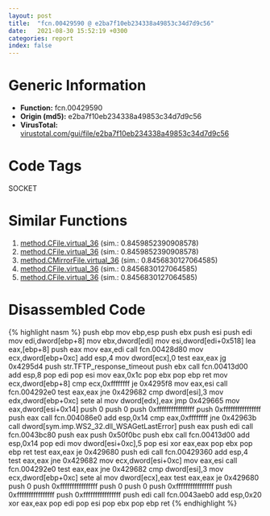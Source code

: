 ```yaml
---
layout: post
title:  "fcn.00429590 @ e2ba7f10eb234338a49853c34d7d9c56"
date:   2021-08-30 15:52:19 +0300
categories: report
index: false
---
```


# Generic Information
- **Function:** fcn.00429590
- **Origin (md5):** e2ba7f10eb234338a49853c34d7d9c56
- **VirusTotal:** [virustotal.com/gui/file/e2ba7f10eb234338a49853c34d7d9c56][virustotal_ref]

# Code Tags
<span class="tag" id="SOCKET">SOCKET</span>


# Similar Functions

1. [method.CFile.virtual\_36][similar_1_ref] (sim.: 0.8459852390908578)
2. [method.CFile.virtual\_36][similar_2_ref] (sim.: 0.8459852390908578)
3. [method.CMirrorFile.virtual\_36][similar_3_ref] (sim.: 0.8456830127064585)
4. [method.CFile.virtual\_36][similar_4_ref] (sim.: 0.8456830127064585)
5. [method.CFile.virtual\_36][similar_5_ref] (sim.: 0.8456830127064585)


# Disassembled Code

{% highlight nasm %}
push ebp
mov ebp,esp
push ebx
push esi
push edi
mov edi,dword[ebp+8]
mov ebx,dword[edi]
mov esi,dword[edi+0x518]
lea eax,[ebp+8]
push eax
mov eax,edi
call fcn.00428d80
mov ecx,dword[ebp+0xc]
add esp,4
mov dword[ecx],0
test eax,eax
jg 0x4295d4
push str.TFTP_response_timeout
push ebx
call fcn.00413d00
add esp,8
pop edi
pop esi
mov eax,0x1c
pop ebx
pop ebp
ret
mov ecx,dword[ebp+8]
cmp ecx,0xffffffff
je 0x4295f8
mov eax,esi
call fcn.004292e0
test eax,eax
jne 0x429682
cmp dword[esi],3
mov edx,dword[ebp+0xc]
sete al
mov dword[edx],eax
jmp 0x429665
mov eax,dword[esi+0x14]
push 0
push 0
push 0xffffffffffffffff
push 0xffffffffffffffff
push eax
call fcn.004086e0
add esp,0x14
cmp eax,0xffffffff
jne 0x42963b
call dword[sym.imp.WS2_32.dll_WSAGetLastError]
push eax
push edi
call fcn.0043bc80
push eax
push 0x50f0bc
push ebx
call fcn.00413d00
add esp,0x14
pop edi
mov dword[esi+0xc],5
pop esi
xor eax,eax
pop ebx
pop ebp
ret
test eax,eax
je 0x429680
push edi
call fcn.00429360
add esp,4
test eax,eax
jne 0x429682
mov ecx,dword[esi+0xc]
mov eax,esi
call fcn.004292e0
test eax,eax
jne 0x429682
cmp dword[esi],3
mov ecx,dword[ebp+0xc]
sete al
mov dword[ecx],eax
test eax,eax
je 0x429680
push 0
push 0xffffffffffffffff
push 0
push 0
push 0xffffffffffffffff
push 0xffffffffffffffff
push 0xffffffffffffffff
push edi
call fcn.0043aeb0
add esp,0x20
xor eax,eax
pop edi
pop esi
pop ebx
pop ebp
ret
{% endhighlight %}


[similar_1_ref]: /report/method.CFile.virtual_36@7453c96a6fbd42ec690b8deb53eafcba
[similar_2_ref]: /report/method.CFile.virtual_36@3e981d1767f44f5fe2446a49ffe52f4e
[similar_3_ref]: /report/method.CMirrorFile.virtual_36@7b00dd8f2abf54a73bfb09681334ff78
[similar_4_ref]: /report/method.CFile.virtual_36@44e1ffcf4e71f4505c09d520fd75f1e4
[similar_5_ref]: /report/method.CFile.virtual_36@481b545f5c18f2fce1caac67ddc419e8
[virustotal_ref]: https://www.virustotal.com/gui/file/e2ba7f10eb234338a49853c34d7d9c56